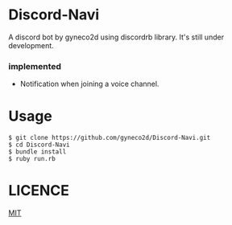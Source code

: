 # Discord-Navi
A discord bot by gyneco2d using discordrb library.
It's still under development.

### implemented
- Notification when joining a voice channel.

# Usage
```
$ git clone https://github.com/gyneco2d/Discord-Navi.git
$ cd Discord-Navi
$ bundle install
$ ruby run.rb
```

# LICENCE
[MIT](https://github.com/gyneco2d/Discord-Navi/blob/master/LICENSE)
